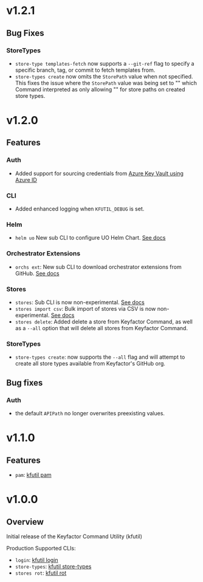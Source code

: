 # v1.2.1
## Bug Fixes

### StoreTypes
- `store-type templates-fetch` now supports a `--git-ref` flag to specify a specific branch, tag, or commit to fetch templates from.
- `store-types create` now omits the `StorePath` value when not specified. This fixes the issue where the `StorePath` 
value was being set to "" which Command interpreted as only allowing "" for store paths on created store types.

# v1.2.0
## Features
 
### Auth
- Added support for sourcing credentials from [Azure Key Vault using Azure ID](docs/auth_providers.md#azure-key-vault)

### CLI
- Added enhanced logging when `KFUTIL_DEBUG` is set.

### Helm
- `helm uo` New sub CLI to configure UO Helm Chart. [See docs](docs/kfutil_helm_uo)

### Orchestrator Extensions
- `orchs ext`: New sub CLI to download orchestrator extensions from GitHub. [See docs](docs/kfutil_orchs_ext)

### Stores
- `stores`: Sub CLI is now non-experimental. [See docs](docs/kfutil_stores.md)
- `stores import csv`: Bulk import of stores via CSV is now non-experimental. [See docs](docs/kfutil_stores_import_csv.md)
- `stores delete`: Added delete a store from Keyfactor Command, as well as a `--all` option that will delete all stores from Keyfactor Command.

### StoreTypes
- `store-types create`: now supports the `--all` flag and will attempt to create all store types available from Keyfactor's GitHub org.

## Bug fixes

### Auth
- the default `APIPath` no longer overwrites preexisting values.

# v1.1.0

## Features
- `pam`: [kfutil pam](docs/kfutil_pam.md)

# v1.0.0

## Overview
Initial release of the Keyfactor Command Utility (kfutil)

Production Supported CLIs:
- `login`: [kfutil login](docs/kfutil_login.md)
- `store-types`: [kfutil store-types](docs/kfutil_store-types.md)
- `stores rot`: [kfutil rot](docs/kfutil_stores_rot.md)